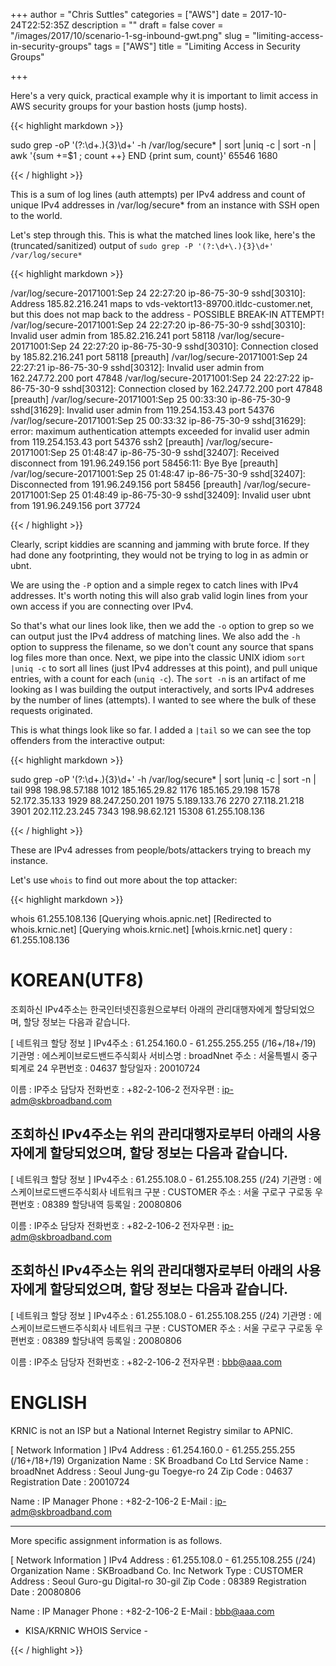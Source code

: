 +++
author = "Chris Suttles"
categories = ["AWS"]
date = 2017-10-24T22:52:35Z
description = ""
draft = false
cover = "/images/2017/10/scenario-1-sg-inbound-gwt.png"
slug = "limiting-access-in-security-groups"
tags = ["AWS"]
title = "Limiting Access in Security Groups"

+++


Here's a very quick, practical example why it is important to limit access in AWS security groups for your bastion hosts (jump hosts). 

{{< highlight markdown >}}

sudo grep -oP '(?:\d+\.){3}\d+' -h /var/log/secure* | sort |uniq -c | sort -n | awk '{sum +=$1 ; count ++} END {print sum, count}'
65546 1680

{{< / highlight >}}

This is a sum of log lines (auth attempts) per IPv4 address and count of unique IPv4 addresses in /var/log/secure* from an instance with SSH open to the world.

Let's step through this. This is what the matched lines look like, here's the (truncated/sanitized) output of `sudo grep -P '(?:\d+\.){3}\d+'  /var/log/secure*`

{{< highlight markdown >}}

/var/log/secure-20171001:Sep 24 22:27:20 ip-86-75-30-9 sshd[30310]: Address 185.82.216.241 maps to vds-vektort13-89700.itldc-customer.net, but this does not map back to the address - POSSIBLE BREAK-IN ATTEMPT!
/var/log/secure-20171001:Sep 24 22:27:20 ip-86-75-30-9 sshd[30310]: Invalid user admin from 185.82.216.241 port 58118
/var/log/secure-20171001:Sep 24 22:27:20 ip-86-75-30-9 sshd[30310]: Connection closed by 185.82.216.241 port 58118 [preauth]
/var/log/secure-20171001:Sep 24 22:27:21 ip-86-75-30-9 sshd[30312]: Invalid user admin from 162.247.72.200 port 47848
/var/log/secure-20171001:Sep 24 22:27:22 ip-86-75-30-9 sshd[30312]: Connection closed by 162.247.72.200 port 47848 [preauth]
/var/log/secure-20171001:Sep 25 00:33:30 ip-86-75-30-9 sshd[31629]: Invalid user admin from 119.254.153.43 port 54376
/var/log/secure-20171001:Sep 25 00:33:32 ip-86-75-30-9 sshd[31629]: error: maximum authentication attempts exceeded for invalid user admin from 119.254.153.43 port 54376 ssh2 [preauth]
/var/log/secure-20171001:Sep 25 01:48:47 ip-86-75-30-9 sshd[32407]: Received disconnect from 191.96.249.156 port 58456:11: Bye Bye [preauth]
/var/log/secure-20171001:Sep 25 01:48:47 ip-86-75-30-9 sshd[32407]: Disconnected from 191.96.249.156 port 58456 [preauth]
/var/log/secure-20171001:Sep 25 01:48:49 ip-86-75-30-9 sshd[32409]: Invalid user ubnt from 191.96.249.156 port 37724

{{< / highlight >}}

Clearly, script kiddies are scanning and jamming with brute force. If they had done any footprinting, they would not be trying to log in as admin or ubnt. 

We are using the `-P` option and a simple regex to catch lines with IPv4 addresses. It's worth noting this will also grab valid login lines from your own access if you are connecting over IPv4.

So that's what our lines look like, then we add the `-o` option to grep so we can output just the IPv4 address of matching lines. We also add the `-h` option to suppress the filename, so we don't count any source that spans log files more than once. Next, we pipe into the classic UNIX idiom `sort |uniq -c` to sort all lines (just IPv4 addresses at this point), and pull unique entries, with a count for each (`uniq -c`). The `sort -n` is an artifact of me looking as I was building the output interactively, and sorts IPv4 addreses by the number of lines (attempts). I wanted to see where the bulk of these requests originated.

This is what things look like so far. I added a `|tail` so we can see the top offenders from the interactive output:

{{< highlight markdown >}}

sudo grep -oP '(?:\d+\.){3}\d+' -h /var/log/secure* | sort |uniq -c | sort -n | tail
    998 198.98.57.188
   1012 185.165.29.82
   1176 185.165.29.198
   1578 52.172.35.133
   1929 88.247.250.201
   1975 5.189.133.76
   2270 27.118.21.218
   3901 202.112.23.245
   7343 198.98.62.121
  15308 61.255.108.136
 
{{< / highlight >}}
 
These are IPv4 adresses from people/bots/attackers trying to breach my instance.

Let's use `whois` to find out more about the top attacker:

{{< highlight markdown >}}

whois 61.255.108.136
[Querying whois.apnic.net]
[Redirected to whois.krnic.net]
[Querying whois.krnic.net]
[whois.krnic.net]
query : 61.255.108.136


# KOREAN(UTF8)

조회하신 IPv4주소는 한국인터넷진흥원으로부터 아래의 관리대행자에게 할당되었으며, 할당 정보는 다음과 같습니다.

[ 네트워크 할당 정보 ]
IPv4주소           : 61.254.160.0 - 61.255.255.255 (/16+/18+/19)
기관명             : 에스케이브로드밴드주식회사
서비스명           : broadNnet
주소               : 서울특별시 중구 퇴계로 24
우편번호           : 04637
할당일자           : 20010724

이름               : IP주소 담당자
전화번호           : +82-2-106-2
전자우편           : ip-adm@skbroadband.com

조회하신 IPv4주소는 위의 관리대행자로부터 아래의 사용자에게 할당되었으며, 할당 정보는 다음과 같습니다.
--------------------------------------------------------------------------------


[ 네트워크 할당 정보 ]
IPv4주소           : 61.255.108.0 - 61.255.108.255 (/24)
기관명             : 에스케이브로드밴드주식회사
네트워크 구분      : CUSTOMER
주소               : 서울 구로구 구로동
우편번호           : 08389
할당내역 등록일    : 20080806

이름               : IP주소 담당자
전화번호           : +82-2-106-2
전자우편           : ip-adm@skbroadband.com

조회하신 IPv4주소는 위의 관리대행자로부터 아래의 사용자에게 할당되었으며, 할당 정보는 다음과 같습니다.
--------------------------------------------------------------------------------


[ 네트워크 할당 정보 ]
IPv4주소           : 61.255.108.0 - 61.255.108.255 (/24)
기관명             : 에스케이브로드밴드주식회사
네트워크 구분      : CUSTOMER
주소               : 서울 구로구 구로동
우편번호           : 08389
할당내역 등록일    : 20080806

이름               : IP주소 담당자
전화번호           : +82-2-106-2
전자우편           : bbb@aaa.com


# ENGLISH

KRNIC is not an ISP but a National Internet Registry similar to APNIC.

[ Network Information ]
IPv4 Address       : 61.254.160.0 - 61.255.255.255 (/16+/18+/19)
Organization Name  : SK Broadband Co Ltd
Service Name       : broadNnet
Address            : Seoul Jung-gu Toegye-ro 24
Zip Code           : 04637
Registration Date  : 20010724

Name               : IP Manager
Phone              : +82-2-106-2
E-Mail             : ip-adm@skbroadband.com

--------------------------------------------------------------------------------

More specific assignment information is as follows.

[ Network Information ]
IPv4 Address       : 61.255.108.0 - 61.255.108.255 (/24)
Organization Name  : SKBroadband Co. Inc
Network Type       : CUSTOMER
Address            : Seoul Guro-gu Digital-ro 30-gil
Zip Code           : 08389
Registration Date  : 20080806

Name               : IP Manager
Phone              : +82-2-106-2
E-Mail             : bbb@aaa.com



- KISA/KRNIC WHOIS Service -

{{< / highlight >}}
